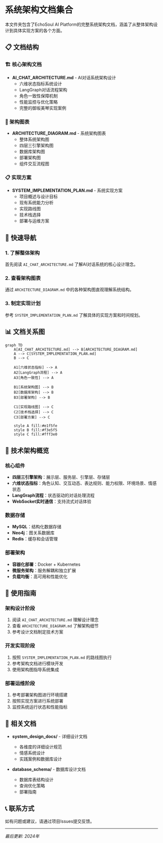 # 系统架构文档集合

本文件夹包含了EchoSoul AI Platform的完整系统架构文档，涵盖了从整体架构设计到具体实现方案的各个方面。

## 📋 文档结构

### 🏗️ 核心架构文档

- **AI_CHAT_ARCHITECTURE.md** - AI对话系统架构设计
  - 六维状态指标系统设计
  - LangGraph对话流程架构
  - 角色一致性保障机制
  - 性能监控与优化策略
  - 完整的御坂美琴实现案例

### 🎨 架构图表

- **ARCHITECTURE_DIAGRAM.md** - 系统架构图表
  - 整体系统架构图
  - 四层三引擎架构图
  - 数据库架构图
  - 部署架构图
  - 组件交互流程图

### 📋 实现方案

- **SYSTEM_IMPLEMENTATION_PLAN.md** - 系统实现方案
  - 项目概述与设计目标
  - 现有系统能力分析
  - 实现路线图
  - 技术栈选择
  - 部署与运维方案

## 🚀 快速导航

### 1. 了解整体架构
首先阅读 `AI_CHAT_ARCHITECTURE.md` 了解AI对话系统的核心设计理念。

### 2. 查看架构图表
通过 `ARCHITECTURE_DIAGRAM.md` 中的各种架构图直观理解系统结构。

### 3. 制定实现计划
参考 `SYSTEM_IMPLEMENTATION_PLAN.md` 了解具体的实现方案和时间规划。

## 📊 文档关系图

```mermaid
graph TD
    A[AI_CHAT_ARCHITECTURE.md] --> B[ARCHITECTURE_DIAGRAM.md]
    A --> C[SYSTEM_IMPLEMENTATION_PLAN.md]
    B --> C
    
    A1[六维状态指标] --> A
    A2[LangGraph流程] --> A
    A3[角色一致性] --> A
    
    B1[系统架构图] --> B
    B2[数据库架构] --> B
    B3[部署架构] --> B
    
    C1[实现路线图] --> C
    C2[技术栈选择] --> C
    C3[部署方案] --> C
    
    style A fill:#e1f5fe
    style B fill:#f3e5f5
    style C fill:#fff3e0
```

## 🔧 技术架构概览

### 核心组件
- **四层三引擎架构**：展示层、服务层、引擎层、存储层
- **六维状态指标**：角色认知、交互动态、表达规则、能力权限、环境场景、情感状态
- **LangGraph流程**：状态驱动的对话处理流程
- **WebSocket实时通信**：支持流式对话体验

### 数据存储
- **MySQL**：结构化数据存储
- **Neo4j**：图关系数据库
- **Redis**：缓存和会话管理

### 部署架构
- **容器化部署**：Docker + Kubernetes
- **微服务架构**：服务解耦和独立扩展
- **负载均衡**：高可用和性能优化

## 📝 使用指南

### 架构设计阶段
1. 阅读 `AI_CHAT_ARCHITECTURE.md` 理解设计理念
2. 查看 `ARCHITECTURE_DIAGRAM.md` 了解架构细节
3. 参考设计文档制定技术方案

### 开发实现阶段
1. 按照 `SYSTEM_IMPLEMENTATION_PLAN.md` 的路线图执行
2. 参考架构文档进行模块开发
3. 使用架构图指导系统集成

### 部署运维阶段
1. 参考部署架构图进行环境搭建
2. 按照实现方案进行系统部署
3. 监控系统运行状态和性能指标

## 🔗 相关文档

- **system_design_docs/** - 详细设计文档
  - 各维度的详细设计规范
  - 情感系统设计
  - 实践案例和数据库设计

- **database_schema/** - 数据库设计文档
  - 数据库表结构设计
  - 查询优化策略
  - 部署指南

## 📞 联系方式

如有问题或建议，请通过项目Issues提交反馈。

---

*最后更新: 2024年*
